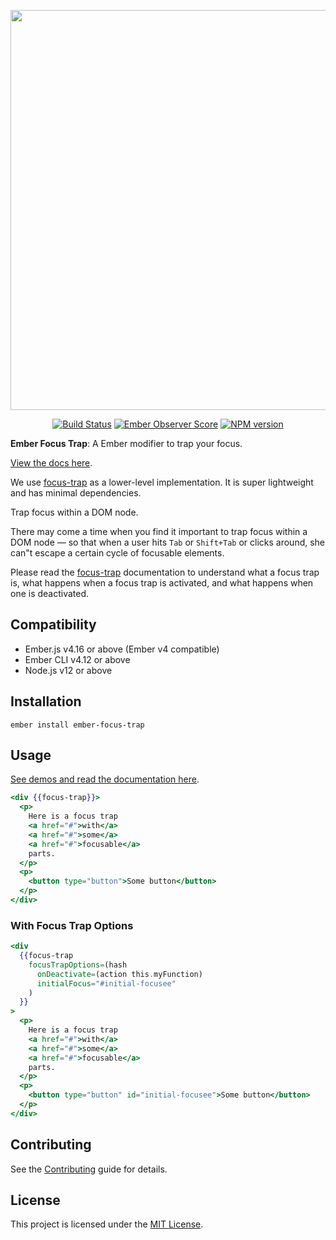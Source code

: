 <p align="center">
  <img width="640" src="https://repository-images.githubusercontent.com/186169303/b236b180-7408-11e9-9c6d-e58e1fd21700">
</p>

<p align="center">
  <a href="https://github.com/josemarluedke/ember-focus-trap/actions"><img src="https://github.com/josemarluedke/frontile/workflows/CI/badge.svg" alt="Build Status"></a>
  <a href="https://emberobserver.com/addons/ember-focus-trap"><img src="https://emberobserver.com/badges/ember-focus-trap.svg" alt="Ember Observer Score"></a>
  <a href="https://badge.fury.io/js/ember-focus-trap"><img src="https://badge.fury.io/js/ember-focus-trap.svg" alt="NPM version"></a>
</p>

**Ember Focus Trap**: A Ember modifier to trap your focus.

[View the docs here](https://ember-focus-trap.netlify.app/).

We use [focus-trap](https://github.com/focus-trap/focus-trap) as a lower-level implementation.
It is super lightweight and has minimal dependencies.

Trap focus within a DOM node.

There may come a time when you find it important to trap focus within a DOM node — so that when a user hits `Tab` or `Shift+Tab` or clicks around, she can"t escape a certain cycle of focusable elements.

Please read the [focus-trap](https://github.com/focus-trap/focus-trap) documentation to understand what a focus trap is, what happens when a focus trap is activated, and what happens when one is deactivated.

## Compatibility

* Ember.js v4.16 or above (Ember v4 compatible)
* Ember CLI v4.12 or above
* Node.js v12 or above

## Installation

```
ember install ember-focus-trap
```

## Usage

[See demos and read the documentation here](https://josemarluedke.github.io/ember-focus-trap).

```hbs
<div {{focus-trap}}>
  <p>
    Here is a focus trap
    <a href="#">with</a>
    <a href="#">some</a>
    <a href="#">focusable</a>
    parts.
  </p>
  <p>
    <button type="button">Some button</button>
  </p>
</div>
```

### With Focus Trap Options

```hbs
<div
  {{focus-trap
    focusTrapOptions=(hash
      onDeactivate=(action this.myFunction)
      initialFocus="#initial-focusee"
    )
  }}
>
  <p>
    Here is a focus trap
    <a href="#">with</a>
    <a href="#">some</a>
    <a href="#">focusable</a>
    parts.
  </p>
  <p>
    <button type="button" id="initial-focusee">Some button</button>
  </p>
</div>
```

## Contributing

See the [Contributing](CONTRIBUTING.md) guide for details.

## License

This project is licensed under the [MIT License](LICENSE.md).

